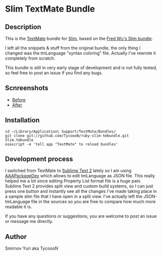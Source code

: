 # Slim TextMate Bundle

## Description

This is the [TextMate](http://macromates.com/) bundle for [Slim](http://slim-lang.com/), based on the [Fred Wu's Slim bundle](http://github.com/fredwu/ruby-slim-tmbundle).

I left all the snippets &amp; stuff from the original bundle, the only thing I changed was the tmLanguage "syntax coloring" file. Actually I've rewrote it completely from scratch.

This bundle is still in very early stage of development and is not fully tested, so feel free to post an issue if you find any bugs.

## Scnreenshots

- [Before](http://dl.dropbox.com/u/8231702/Screenshots/qhc8gy6j%7E2i%7E.png)
- [After](http://dl.dropbox.com/u/8231702/Screenshots/a5_r-_6_4jom.png)

## Installation

    cd ~/Library/Application\ Support/TextMate/Bundles/
    git clone git://github.com/TycoooN/ruby-slim-tmbundle.git Slim.tmbundle
    osascript -e 'tell app "TextMate" to reload bundles'

## Development process

I switched from TextMate to [Sublime Text 2](http://www.sublimetext.com/2) lately so I am using [AAAPackageDev](https://github.com/SublimeText/AAAPackageDev) which allows to edit tmLanguage as JSON file. This really helped me a lot since editing Property List format file is a huge pain. Sublime Text 2 provides split view and custom build systems, so I can just press one button and instantly see all the changes I've made taking place in a sample slim file that I have open in a split view. I've actually left the JSON-tmLanguage file in the sources so you are free to compare how much more readable it is.

If you have any questions or suggestions, you are welcome to post an issue or message me directly.

## Author

Smirnov Yuri aka TycoooN
